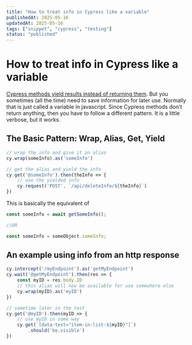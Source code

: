 ```yaml
---
title: "How to treat info in Cypress like a variable"
publishedAt: 2025-05-16
updatedAt: 2025-05-16
tags: ["snippet", "cypress", "testing"]
status: "published"
---
```

# How to treat info in Cypress like a variable

[Cypress methods yield results instead of returning them](https://docs.cypress.io/app/core-concepts/introduction-to-cypress#:~:text=Cypress%20commands%20do%20not%20return%20their%20subjects%2C%20they%20yield%20them). But you sometimes (all the time) need to save information for later use. Normally that is just called a variable in javascript. Since Cypress methods don't return anything, then you have to follow a different pattern. It is a little verbose, but it works.

## The Basic Pattern: Wrap, Alias, Get, Yield
```js
// wrap the info and give it an alias
cy.wrap(someInfo).as('someInfo')

// get the alias and yield the info
cy.get('@someInfo').then(theInfo => {
    // use the yielded info
    cy.request('POST', `/api/deleteInfo/${theInfo}`)
})
```

This is basically the equivalent of 
```js
const someInfo = await getSomeInfo();

//OR

const someInfo = someObject.someInfo;
```

## An example using info from an http response
```js
cy.intercept('/myEndpoint').as('getMyEndpoint')
cy.wait('@getMyEndpoint').then(res => {
    const myID = res.body.ID
    // this alias will now be available for use somewhere else
    cy.wrap(myID).as('myID')
})

// sometime later in the test
cy.get('@myID').then(myID => {
    // use myID in some way
    cy.get(`[data-test="item-in-list-${myID}"]`)
        .should('be.visible')
})
```

